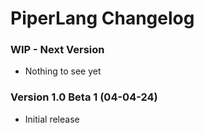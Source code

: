 # PiperLang Changelog

### WIP - Next Version
* Nothing to see yet

### Version 1.0 Beta 1 (04-04-24)
* Initial release
